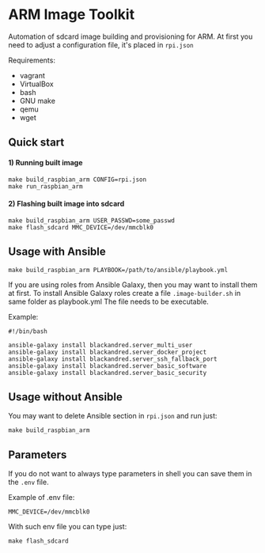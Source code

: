 ARM Image Toolkit
=================

Automation of sdcard image building and provisioning for ARM.
At first you need to adjust a configuration file, it's placed in `rpi.json`

Requirements:
- vagrant
- VirtualBox
- bash
- GNU make
- qemu
- wget

## Quick start

#### 1) Running built image
```
make build_raspbian_arm CONFIG=rpi.json
make run_raspbian_arm
```

#### 2) Flashing built image into sdcard
```
make build_raspbian_arm USER_PASSWD=some_passwd
make flash_sdcard MMC_DEVICE=/dev/mmcblk0
```

## Usage with Ansible

```
make build_raspbian_arm PLAYBOOK=/path/to/ansible/playbook.yml
```

If you are using roles from Ansible Galaxy, then you may want to install them at first.
To install Ansible Galaxy roles create a file `.image-builder.sh` in same folder as playbook.yml
The file needs to be executable.

Example:
```
#!/bin/bash

ansible-galaxy install blackandred.server_multi_user
ansible-galaxy install blackandred.server_docker_project
ansible-galaxy install blackandred.server_ssh_fallback_port
ansible-galaxy install blackandred.server_basic_software
ansible-galaxy install blackandred.server_basic_security
```

## Usage without Ansible

You may want to delete Ansible section in `rpi.json` and run just:

```
make build_raspbian_arm
```

## Parameters

If you do not want to always type parameters in shell you can save them in the `.env` file.

Example of .env file:
```
MMC_DEVICE=/dev/mmcblk0
```

With such env file you can type just:

```
make flash_sdcard
```

